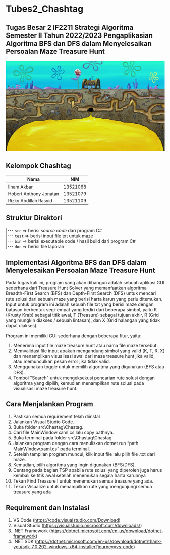 # Tubes2_Chashtag
## Tugas Besar 2 IF2211 Strategi Algoritma Semester II Tahun 2022/2023 Pengaplikasian Algoritma BFS dan DFS dalam Menyelesaikan Persoalan Maze Treasure Hunt

<p align="center">
    <img src= https://github.com/rizkyrsyd28/Tubes2_Chashtag/blob/main/image.png
</p>

## Kelompok Chashtag
| Nama                      | NIM      |
|---------------------------|----------|
| Ilham Akbar               | 13521068 |
| Hobert Anthony Jonatan    | 13521079 |
| Rizky Abdillah Rasyid     | 13521109 |

## Struktur Direktori
|---  `src` => berisi *source code* dari program C#<br>
|---  `test` => berisi input file txt untuk maze<br>
|---  `bin` => berisi executable code / hasil build dari program C#<br>
|---  `doc` => berisi file laporan<br>

## Implementasi Algoritma BFS dan DFS dalam Menyelesaikan Persoalan Maze Treasure Hunt

Pada tugas kali ini, program yang akan dibangun adalah sebuah aplikasi GUI sederhana dari Treasure Hunt Solver yang memanfaatkan algoritma Breadth-First Search (BFS) dan Depth-First Search (DFS) untuk mencari rute solusi dari sebuah maze yang berisi harta karun yang perlu ditemukan. Input untuk program ini adalah sebuah file txt yang berisi maze dengan batasan berbentuk segi-empat yang terdiri dari beberapa simbol, yaitu K (Krusty Krab) sebagai titik awal, T (Treasure) sebagai tujuan akhir, R (Grid yang mungkin diakses / sebuah lintasan), dan X (Grid halangan yang tidak dapat diakses).

Program ini memiliki GUI sederhana dengan beberapa fitur, yaitu:

1. Menerima input file maze treasure hunt atau nama file maze tersebut.
2. Memvalidasi file input apakah mengandung simbol yang valid (K, T, R, X) dan menampilkan visualisasi awal dari maze treasure hunt jika valid, atau memunculkan pesan error jika tidak valid.
3. Menggunakan toggle untuk memilih algoritma yang digunakan (BFS atau DFS).
4. Tombol "Search" untuk mengeksekusi pencarian rute solusi dengan algoritma yang dipilih, kemudian menampilkan rute solusi pada visualisasi maze treasure hunt.

## Cara Menjalankan Program
1. Pastikan semua requirement telah diinstal
2. Jalankan Visual Studio Code. 
3. Buka folder src\Chastag\Chastag.
4. Cari file MainWindow.xaml.cs lalu copy pathnya.
5. Buka terminal pada folder src\Chastag\Chastag
6. Jalankan program dengan cara menuliskan dotnet run “path MainWindow.xaml.cs” pada terminal.
7. Setelah tampilan program muncul, klik input file lalu pilih file .txt dari maze.
8. Kemudian, pilih algoritma yang ingin digunakan (BFS/DFS).
9. Centang pada bagian TSP apabila rute solusi yang diperoleh juga harus kembali ke titik awal setelah menemukan segala harta karunnya
10. Tekan Find Treasure ! untuk menemukan semua treasure yang ada.
11. Tekan Visualize untuk menampilkan rute yang mengunjungi semua treasure yang ada




## Requirement dan Instalasi
1. VS Code          (https://code.visualstudio.com/Download)
2. Visual Studio    (https://visualstudio.microsoft.com/downloads/)
3. .NET Framework   (https://dotnet.microsoft.com/en-us/download/dotnet-framework)
4. .NET SDK         (https://dotnet.microsoft.com/en-us/download/dotnet/thank-you/sdk-7.0.202-windows-x64-installer?journey=vs-code)
